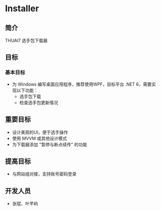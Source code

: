 # Installer

## 简介

THUAI7 选手包下载器

## 目标

### 基本目标

- 为 Windows 编写桌面应用程序，推荐使用WPF，目标平台 .NET 6，需要实现以下功能：
  - 选手包下载
  - 检查选手包更新情况

## 重要目标

- 设计美观的UI，便于选手操作
- 使用 MVVM 或其他设计模式
- 为下载器添加 "暂停与断点续传" 的功能

## 提高目标

- 与网站组对接，支持账号密码登录

## 开发人员

- 张琨、叶芊屿